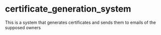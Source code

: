 # certificate_generation_system
This is a system that generates certificates and sends them to emails of the supposed owners
